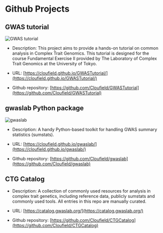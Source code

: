 # Github Projects

## GWAS tutorial

![GWAS tutorial](https://github.com/Cloufield/GWASTutorial/assets/40289485/13609a79-2e2d-41f3-af9b-912fc47d57a9)

- Description: This project aims to provide a hands-on tutorial on common analysis in Complex Trait Genomics. This tutorial is designed for the course Fundamental Exercise II provided by The Laboratory of Complex Trait Genomics at the University of Tokyo.

- URL: [https://cloufield.github.io/GWASTutorial/](https://cloufield.github.io/GWASTutorial/)

- Github repository: [https://github.com/Cloufield/GWASTutorial](https://github.com/Cloufield/GWASTutorial)

## gwaslab Python package

![gwaslab](https://github.com/user-attachments/assets/109262c6-c870-4078-94b5-66cf8c6b13c4)

- Description: A handy Python-based toolkit for handling GWAS summary statistics (sumstats).

- URL: [https://cloufield.github.io/gwaslab/](https://cloufield.github.io/gwaslab/)

- Github repository: [https://github.com/Cloufield/gwaslab](https://github.com/Cloufield/gwaslab)

## CTG Catalog

- Description:  A collection of commonly used resources for analysis in complex trait genetics, including reference data, publicly sumstats and commonly used tools. All entries in this repo are manually curated.

- URL: [https://catalog.gwaslab.org/](https://catalog.gwaslab.org/)

- Github repository: [https://github.com/Cloufield/CTGCatalog](https://github.com/Cloufield/CTGCatalog)
